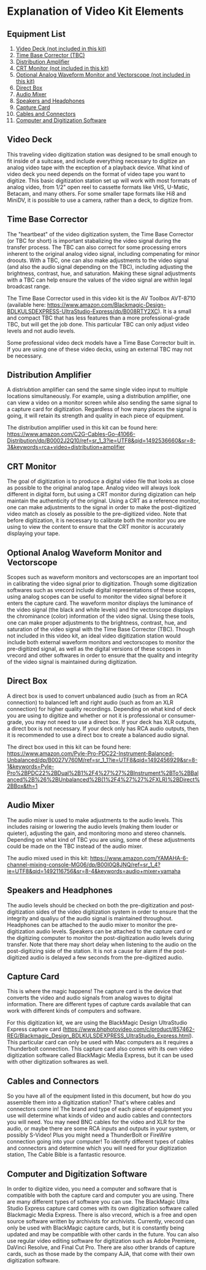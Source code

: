 # Explanation of Video Kit Elements

## Equipment List

1. [Video Deck (not included in this kit)](#video-deck)
2. [Time Base Corrector (TBC)](#time-base-corrector)
3. [Distribution Amplifier](#distribution-amplifier)
4. [CRT Monitor (not included in this kit)](#crt-monitor)
5. [Optional Analog Waveform Monitor and Vectorscope (not included in this kit)](#optional-analog-waveform-monitor-and-vectorscope)
6. [Direct Box](#direct-box)
7. [Audio Mixer](#audio-mixer)
8. [Speakers and Headphones](#speakers-and-headphones)
9. [Capture Card](#capture-card)
10. [Cables and Connectors](#cables-and-connectors)
11. [Computer and Digitization Software](#computer-and-digitization-software)



## Video Deck 
This traveling video digitization station was designed to be small enough to fit inside of a suitcase, and include everything necessary to digitize an analog video tape with the exception of a playback device. What kind of video deck you need depends on the format of video tape you want to digitize. This basic digitization station set up will work with most formats of analog video, from 1/2" open reel to cassette formats like VHS, U-Matic, Betacam, and many others. For some smaller tape formats like Hi8 and MiniDV, it is possible to use a camera, rather than a deck, to digitize from. 

## Time Base Corrector
The "heartbeat" of the video digitization system, the Time Base Corrector (or TBC for short) is important stabalizing the video signal during the transfer process. The TBC can also correct for some processing errors inherent to the original analog video signal, including compenating for minor droouts. With a TBC, one can also make adjustments to the video signal (and also the audio signal depending on the TBC), including adjusting the brightness, contrast, hue, and saturation. Making these signal adjustments with a TBC can help ensure the values of the video signal are within legal broadcast range. 

The Time Base Corrector used in this video kit is the AV Toolbox AVT-8710 (available here: https://www.amazon.com/Blackmagic-Design-BDLKULSDEXPRESS-UltraStudio-Express/dp/B008RTY2XC). It is a small and compact TBC that has less features than a more professional-grade TBC, but will get the job done. This particular TBC can only adjust video levels and not audio levels. 

Some professional video deck models have a Time Base Corrector built in. If you are using one of these video decks, using an external TBC may not be necessary. 

## Distribution Amplifier
A distriubtion amplifier can send the same single video input to multiple locations simultaneously. For example, using a distribution amplifier, one can view a video on a monitor screen while also sending the same signal to a capture card for digitization. Regardless of how many places the signal is going, it will retain its strength and quality in each piece of equipment. 

The distribution amplifier used in this kit can be found here: https://www.amazon.com/C2G-Cables-Go-41066-Distribution/dp/B0002J2Q10/ref=sr_1_3?ie=UTF8&qid=1492536660&sr=8-3&keywords=rca+video+distribution+amplifier

## CRT Monitor
The goal of digitization is to produce a digital video file that looks as close as possible to the original analog tape. Analog video will always look different in digital form, but using a CRT monitor during digization can help maintain the authenticity of the original. Using a CRT as a reference monitor, one can make adjustments to the signal in order to make the post-digitized video match as closely as possible to the pre-digitized video. Note that before digitization, it is necessary to calibrate both the monitor you are using to view the content to ensure that the CRT monitor is accurately displaying your tape.

## Optional Analog Waveform Monitor and Vectorscope
Scopes such as waveform monitors and vectorscopes are an important tool in calibrating the video signal prior to digitization. Though some digitization softwares such as vrecord include digital representations of these scopes, using analog scopes can be useful to monitor the video signal before it enters the capture card. The waveform monitor displays the luminance of the video signal (the black and white levels) and the vectorscope displays the chrominance (color) information of the video signal. Using these tools, one can make proper adjustments to the brightness, contrast, hue, and saturation of the video signal with the Time Base Corrector (TBC). Though not included in this video kit, an ideal video digitization station would include both external waveform monitors and vectorscopes to monitor the pre-digitized signal, as well as the digital versions of these scopes in vrecord and other softwares in order to ensure that the quality and integrity of the video signal is maintained during digitization. 

## Direct Box
A direct box is used to convert unbalanced audio (such as from an RCA connection) to balanced left and right audio (such as from an XLR connection) for higher quality recordings. Depending on what kind of deck you are using to digitize and whether or not it is professional or consumer-grade, you may not need to use a direct box. If your deck has XLR outputs, a direct box is not necessary. If your deck only has RCA audio outputs, then it is recommended to use a direct box to create a balanced audio signal. 

The direct box used in this kit can be found here: https://www.amazon.com/Pyle-Pro-PDC22-Instrument-Balanced-Unbalanced/dp/B0027V760M/ref=sr_1_1?ie=UTF8&qid=1492456929&sr=8-1&keywords=Pyle-Pro%2BPDC22%2BDual%2B1%2F4%27%27%2BInstrument%2BTo%2BBalanced%2B%26%2BUnbalanced%2B(1%2F4%27%27%2FXLR)%2BDirect%2BBox&th=1

## Audio Mixer
The audio mixer is used to make adjustments to the audio levels. This includes raising or lowering the audio levels (making them louder or quieter), adjusting the gain, and monitoring mono and stereo channels. Depending on what kind of TBC you are using, some of these adjustments could be made on the TBC instead of the audio mixer.

The audio mixed used in this kit: https://www.amazon.com/YAMAHA-6-channel-mixing-console-MG06/dp/B00I0Q8JNQ/ref=sr_1_4?ie=UTF8&qid=1492116756&sr=8-4&keywords=audio+mixer+yamaha

## Speakers and Headphones
The audio levels should be checked on both the pre-digitization and post-digitization sides of the video digitization system in order to ensure that the integrity and qualiyu of the audio signal is maintained throughout. Headphones can be attached to the audio mixer to monitor the pre-digitization audio levels. Speakers can be attached to the capture card or the digitizing computer to monitor the post-digitization audio levels during transfer. Note that there may short delay when listening to the audio on the post-digitizing side of the station. It is not a cause for alarm if the post-digitized audio is delayed a few seconds from the pre-digitized audio. 

## Capture Card
This is where the magic happens! The capture card is the device that converts the video and audio signals from analog waves to digital information. There are different types of capture cards available that can work with different kinds of computers and software.

For this digitization kit, we are using the BlackMagic Design UltraStudio Express capture card (https://www.bhphotovideo.com/c/product/857462-REG/Blackmagic_Design_BDLKULSDEXPRESS_UltraStudio_Express.html). This particular card can only be used with Mac computers as it requires a Thunderbolt connection. This capture card also comes with its own video digitization software called BlackMagic Media Express, but it can be used with other digitization softwares as well. 


## Cables and Connectors
So you have all of the equipment listed in this document, but how do you assemble them into a digitization station? That's where cables and connectors come in! The brand and type of each piece of equipment you use will determine what kinds of video and audio cables and conntectors you will need. You may need BNC cables for the video and XLR for the audio, or maybe there are some RCA inputs and outputs in your system, or possibly S-Video! Plus you might need a ThunderBolt or FireWire connection going into your computer! To identify different types of cables and connectors and determine which you will need for your digitization station, The Cable Bible is a fantastic resource. 

## Computer and Digitization Software
In order to digitize video, you need a computer and software that is compatible with both the capture card  and computer you are using. There are many different types of software you can use. The BlackMagic Ultra Studio Express capture card comes with its own digitization software called Blackmagic Media Express. There is also vrecord, which is a free and open source software written by archivists for archivists. Currently, vrecord can only be used with BlackMagic capture cards, but it is constantly being updated and may be compatible with other cards in the future. You can also use regular video editing software for digitization such as Adobe Premiere, DaVinci Resolve, and Final Cut Pro. There are also other brands of capture cards, such as those made by the company AJA, that come with their own digitization software. 


